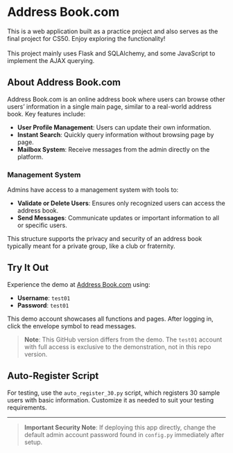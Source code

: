 # Address Book.com

This is a web application built as a practice project and also serves as the final project for CS50. Enjoy exploring the functionality!<br>  
This project mainly uses Flask and SQLAlchemy, and some JavaScript to implement the AJAX querying.

## About Address Book.com

Address Book.com is an online address book where users can browse other users’ information in a single main page, similar to a real-world address book. Key features include:

- **User Profile Management**: Users can update their own information.
- **Instant Search**: Quickly query information without browsing page by page.
- **Mailbox System**: Receive messages from the admin directly on the platform.

### Management System

Admins have access to a management system with tools to:
- **Validate or Delete Users**: Ensures only recognized users can access the address book.
- **Send Messages**: Communicate updates or important information to all or specific users.

This structure supports the privacy and security of an address book typically meant for a private group, like a club or fraternity.

## Try It Out

Experience the demo at [Address Book.com](https://ha3269570.pythonanywhere.com/login) using:
- **Username**: `test01`
- **Password**: `test01`

This demo account showcases all functions and pages. After logging in, click the envelope symbol to read messages.

> **Note**: This GitHub version differs from the demo. The `test01` account with full access is exclusive to the demonstration, not in this repo version.

## Auto-Register Script

For testing, use the `auto_register_30.py` script, which registers 30 sample users with basic information. Customize it as needed to suit your testing requirements.

---

> **Important Security Note**: If deploying this app directly, change the default admin account password found in `config.py` immediately after setup.

